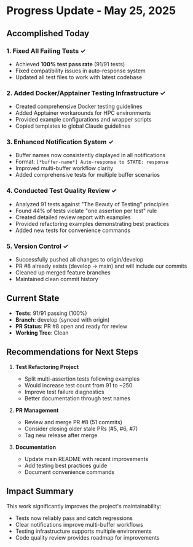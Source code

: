 # Progress Update - May 25, 2025

## Accomplished Today

### 1. Fixed All Failing Tests ✓
- Achieved **100% test pass rate** (91/91 tests)
- Fixed compatibility issues in auto-response system
- Updated all test files to work with latest codebase

### 2. Added Docker/Apptainer Testing Infrastructure ✓
- Created comprehensive Docker testing guidelines
- Added Apptainer workarounds for HPC environments
- Provided example configurations and wrapper scripts
- Copied templates to global Claude guidelines

### 3. Enhanced Notification System ✓
- Buffer names now consistently displayed in all notifications
- Format: `[*buffer-name*] Auto-response to STATE: response`
- Improved multi-buffer workflow clarity
- Added comprehensive tests for multiple buffer scenarios

### 4. Conducted Test Quality Review ✓
- Analyzed 91 tests against "The Beauty of Testing" principles
- Found 44% of tests violate "one assertion per test" rule
- Created detailed review report with examples
- Provided refactoring examples demonstrating best practices
- Added new tests for convenience commands

### 5. Version Control ✓
- Successfully pushed all changes to origin/develop
- PR #8 already exists (develop → main) and will include our commits
- Cleaned up merged feature branches
- Maintained clean commit history

## Current State
- **Tests**: 91/91 passing (100%)
- **Branch**: develop (synced with origin)
- **PR Status**: PR #8 open and ready for review
- **Working Tree**: Clean

## Recommendations for Next Steps

1. **Test Refactoring Project**
   - Split multi-assertion tests following examples
   - Would increase test count from 91 to ~250
   - Improve test failure diagnostics
   - Better documentation through test names

2. **PR Management**
   - Review and merge PR #8 (51 commits)
   - Consider closing older stale PRs (#5, #6, #7)
   - Tag new release after merge

3. **Documentation**
   - Update main README with recent improvements
   - Add testing best practices guide
   - Document convenience commands

## Impact Summary
This work significantly improves the project's maintainability:
- Tests now reliably pass and catch regressions
- Clear notifications improve multi-buffer workflows
- Testing infrastructure supports multiple environments
- Code quality review provides roadmap for improvements